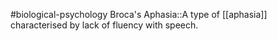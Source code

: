 #biological-psychology 
Broca's Aphasia::A type of [[aphasia]] characterised by lack of fluency with speech.